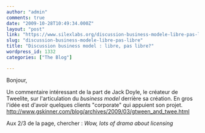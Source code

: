 ```yaml
---
author: "admin"
comments: true
date: "2009-10-28T10:49:34.000Z"
layout: "post"
link: "https://www.silexlabs.org/discussion-business-modele-libre-pas-libre/"
slug: "discussion-business-modele-libre-pas-libre"
title: "Discussion business model : libre, pas libre?"
wordpress_id: 1332
categories: ["The Blog"]

---
```

Bonjour,

Un commentaire intéressant de la part de Jack Doyle, le créateur de Tweelite, sur l'articulation du _business model_ derrière sa création. En gros l'idée est d'avoir quelques clients "corporate" qui appuient son projet.
http://www.gskinner.com/blog/archives/2009/03/gtween_and_twee.html

Aux 2/3 de la page, chercher :
_Wow, lots of drama about licensing_

